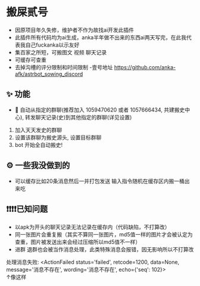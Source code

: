 # 搬屎贰号
- 因原项目年久失修，维护者不作为故找ai开发此插件
- 此插件所有代码均为ai生成，anka半年做不出来的东西ai两天写完，在此我代表我自己fuckanka以示友好
- 集百家之所短，可搬图文 视频 聊天记录
- 可缓存可查重
- 去掉沟槽的评分限制和时间限制
-壹号地址 https://github.com/anka-afk/astrbot_sowing_discord

## ✨ 功能

- 🚫 自动从指定的群聊(推荐加入 1059470620 或者 1057666434, 共建搬史中心), 转发聊天记录(史)到其他指定的群聊(详见设置)
1. 加入天天发史的群聊
2. 设置该群聊为搬史源头, 设置目标群聊
3. bot 开始全自动搬史!

## ⚙️ 一些我没做到的
- 可以缓存比如20条消息然后一并打包发送
输入指令随机在缓存区内搬一桶出来吃

## ❗❗❗❗已知问题
- 以apk为开头的聊天记录无法记录在缓存内（代码缺陷，不打算改）
- 同一张图片会重复搬（其实不算同一张图片，md5值一样的图片才会被认定为查重，图片被发送出来会经过压缩所以md5值不一样）
- 进群 退群也会被当作消息处理，此类特殊消息会报错，因无影响所以不打算改<br>

 处理消息失败: <ActionFailed status='failed', retcode=1200, data=None, message='消息不存在', wording='消息不存在', echo={'seq': 102}>
 <br>
↑像这样

